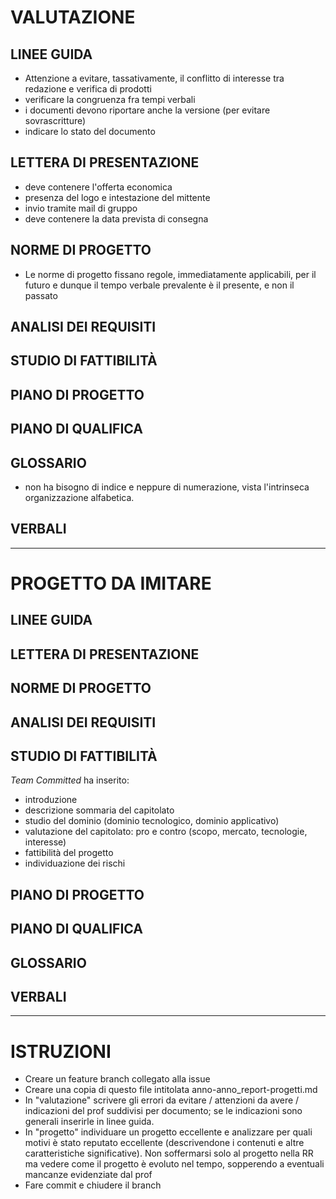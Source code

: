 
# VALUTAZIONE

## LINEE GUIDA
* Attenzione a evitare, tassativamente, il conflitto di interesse tra redazione e verifica di prodotti
* verificare la congruenza fra tempi verbali
* i documenti devono riportare anche la versione (per evitare sovrascritture)
* indicare lo stato del documento

## LETTERA DI PRESENTAZIONE
* deve contenere l'offerta economica
* presenza del logo e intestazione del mittente
* invio tramite mail di gruppo
* deve contenere la data prevista di consegna

## NORME DI PROGETTO
* Le norme di progetto fissano regole, immediatamente applicabili, per il futuro e dunque il tempo verbale prevalente è il presente, e non il passato

## ANALISI DEI REQUISITI

## STUDIO DI FATTIBILITÀ

## PIANO DI PROGETTO

## PIANO DI QUALIFICA

## GLOSSARIO
* non ha bisogno di indice e neppure di numerazione, vista l'intrinseca organizzazione alfabetica.

## VERBALI

---

# PROGETTO DA IMITARE

## LINEE GUIDA

## LETTERA DI PRESENTAZIONE

## NORME DI PROGETTO

## ANALISI DEI REQUISITI

## STUDIO DI FATTIBILITÀ

_Team Committed_ ha inserito:
* introduzione
* descrizione sommaria del capitolato
* studio del dominio (dominio tecnologico, dominio applicativo)
* valutazione del capitolato: pro e contro (scopo, mercato, tecnologie, interesse)
* fattibilità del progetto
* individuazione dei rischi

## PIANO DI PROGETTO

## PIANO DI QUALIFICA

## GLOSSARIO

## VERBALI

---

# ISTRUZIONI

* Creare un feature branch collegato alla issue
* Creare una copia di questo file intitolata anno-anno_report-progetti.md
* In "valutazione" scrivere gli errori da evitare / attenzioni da avere / indicazioni del prof suddivisi per documento; se le indicazioni sono generali inserirle in linee guida. 
* In "progetto" individuare un progetto eccellente e analizzare per quali motivi è stato reputato eccellente (descrivendone i contenuti e altre caratteristiche significative). Non soffermarsi solo al progetto nella RR ma vedere come il progetto è evoluto nel tempo, sopperendo a eventuali mancanze evidenziate dal prof
* Fare commit e chiudere il branch